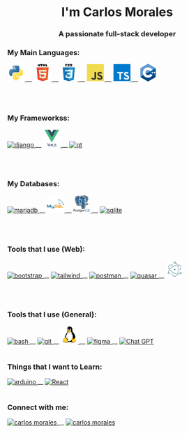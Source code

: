 <h1 align="center">I'm Carlos Morales</h1>
<h3 align="center">A passionate full-stack developer</h3>

<h3 align="lehttps://bashlogo.com/img/symbol/png/monochrome_light.pngft">My Main Languages:</h3>

<a href="https://www.python.org" target="_blank" rel="noreferrer">
<img src="https://raw.githubusercontent.com/devicons/devicon/master/icons/python/python-original.svg" alt="python" width="40" height="40"/>
</a>
__
<a href="https://www.w3.org/html/" target="_blank" rel="noreferrer"> 
<img src="https://raw.githubusercontent.com/devicons/devicon/master/icons/html5/html5-original-wordmark.svg" alt="html5" width="40" height="40"/> 
</a> 
__
<a href="https://www.w3schools.com/css/" target="_blank" rel="noreferrer"> 
<img src="https://raw.githubusercontent.com/devicons/devicon/master/icons/css3/css3-original-wordmark.svg" alt="css3" width="40" height="40"/>
</a>
__
<a href="https://developer.mozilla.org/en-US/docs/Web/JavaScript" target="_blank" rel="noreferrer"> 
<img src="https://raw.githubusercontent.com/devicons/devicon/master/icons/javascript/javascript-original.svg" alt="javascript" width="40" height="40"/> 
</a> 
__
<a href="https://www.typescriptlang.org/" target="_blank" rel="noreferrer">
<img src="https://raw.githubusercontent.com/devicons/devicon/master/icons/typescript/typescript-original.svg" alt="typescript" width="40" height="40"/>
</a>
__
<a href="https://www.w3schools.com/cpp/" target="_blank" rel="noreferrer">
<img src="https://raw.githubusercontent.com/devicons/devicon/master/icons/cplusplus/cplusplus-original.svg" alt="cplusplus" width="40" height="40"/>
</a>

<br><br>

<h3 align="left">My Frameworkss:</h3>

<a href="https://www.djangoproject.com/" target="_blank" rel="noreferrer">
<img src="https://cdn.worldvectorlogo.com/logos/django.svg" alt="django" width="40" height="40"/> 
</a>
__
<a href="https://vuejs.org/" target="_blank" rel="noreferrer">
<img src="https://raw.githubusercontent.com/devicons/devicon/master/icons/vuejs/vuejs-original-wordmark.svg" alt="vuejs" width="40" height="40"/>
</a>
__
<a href="https://www.qt.io/" target="_blank" rel="noreferrer">
<img src="https://upload.wikimedia.org/wikipedia/commons/0/0b/Qt_logo_2016.svg" alt="qt" width="40" height="40"/>
</a>

<br><br>

<h3 align="left">My Databases:</h3>

<a href="https://mariadb.org/" target="_blank" rel="noreferrer">
<img src="https://www.svgrepo.com/show/354037/mariadb-icon.svg" alt="mariadb" width="40" height="40"/> 
</a>
__
<a href="https://www.mysql.com/" target="_blank" rel="noreferrer">
<img src="https://raw.githubusercontent.com/devicons/devicon/master/icons/mysql/mysql-original-wordmark.svg" alt="mysql" width="40" height="40"/>
</a>
__
<a href="https://www.postgresql.org" target="_blank" rel="noreferrer">
<img src="https://raw.githubusercontent.com/devicons/devicon/master/icons/postgresql/postgresql-original-wordmark.svg" alt="postgresql" width="40" height="40"/> 
</a> 
__
<a href="https://www.sqlite.org/" target="_blank" rel="noreferrer">
<img src="https://www.vectorlogo.zone/logos/sqlite/sqlite-icon.svg" alt="sqlite" width="40" height="40"/>
</a>

<br><br>

<h3 align="left">Tools that I use (Web):</h3>

<a href="https://getbootstrap.com" target="_blank" rel="noreferrer"> 
<img src="https://www.svgrepo.com/show/353498/bootstrap.svg" alt="bootstrap" width="40" height="40"/> 
</a>
__
<a href="https://tailwindcss.com/" target="_blank" rel="noreferrer">
<img src="https://www.vectorlogo.zone/logos/tailwindcss/tailwindcss-icon.svg" alt="tailwind" width="40" height="40"/>
</a>
__
<a href="https://postman.com" target="_blank" rel="noreferrer"> 
<img src="https://www.vectorlogo.zone/logos/getpostman/getpostman-icon.svg" alt="postman" width="40" height="40"/> 
</a>
__
<a href="https://quasar.dev/" target="_blank" rel="noreferrer">
<img src="https://cdn.quasar.dev/logo/svg/quasar-logo.svg" alt="quasar" width="40" height="40"/>
</a>
__
<a href="https://www.electronjs.org" target="_blank" rel="noreferrer"> 
<img src="https://raw.githubusercontent.com/devicons/devicon/master/icons/electron/electron-original.svg" alt="electron" width="40" height="40"/> 
</a> 

<br><br>

<h3 align="left">Tools that I use (General):</h3>

<a href="https://www.gnu.org/software/bash/" target="_blank" rel="noreferrer"> 
<img src="https://bashlogo.com/img/symbol/png/monochrome_light.png" alt="bash" width="40" height="40"/>
</a>
__
<a href="https://git-scm.com/" target="_blank" rel="noreferrer"> 
<img src="https://www.vectorlogo.zone/logos/git-scm/git-scm-icon.svg" alt="git" width="40" height="40"/> 
</a> 
__
<a href="https://www.linux.org/" target="_blank" rel="noreferrer"> 
<img src="https://raw.githubusercontent.com/devicons/devicon/master/icons/linux/linux-original.svg" alt="linux" width="40" height="40"/> 
</a> 
__
<a href="https://www.figma.com/" target="_blank" rel="noreferrer"> 
<img src="https://www.vectorlogo.zone/logos/figma/figma-icon.svg" alt="figma" width="40" height="40"/> 
</a> 
__
<a href="https://chatgpt.com/" target="_blank" rel="noreferrer"> 
<img src="https://upload.wikimedia.org/wikipedia/commons/thumb/0/04/ChatGPT_logo.svg/2048px-ChatGPT_logo.svg.png" alt="Chat GPT" width="40" height="40"/> 
</a> 
<br><br>

<h3 align="left">Things that I want to Learn:</h3>

<a href="https://www.arduino.cc/" target="_blank" rel="noreferrer"> 
<img src="https://cdn.worldvectorlogo.com/logos/arduino-1.svg" alt="arduino" width="40" height="40"/> 
</a>
__
<a href="https://www.google.com/url?sa=t&source=web&rct=j&opi=89978449&url=https://react.dev/&ved=2ahUKEwiLouL1obCLAxU5QzABHUczJwsQFnoECAoQAQ&usg=AOvVaw1tEjYYiD7LQlxO53dgjTHV" target="_blank" rel="noreferrer"> 
<img src="https://static-00.iconduck.com/assets.00/react-icon-2048x2048-o8k3ymqa.png" alt="React" width="40" height="40"/> 
</a>

<br>
<br>

<h3 align="left">Connect with me:</h3>

<a href="https://www.linkedin.com/in/carlos-morales-987974262/" target="blank">
<img src="https://raw.githubusercontent.com/rahuldkjain/github-profile-readme-generator/master/src/images/icons/Social/linked-in-alt.svg" alt="carlos morales" height="30" width="40" />
</a>
__
<a href="https://discord.gg/uvxkkM4E9n" target="blank">
<img src="https://cdn.iconscout.com/icon/free/png-256/free-discord-logo-icon-download-in-svg-png-gif-file-formats--logos-pack-icons-1581238.png?f=webp&w=256" alt="carlos morales" height="40" width="40" />
</a>




